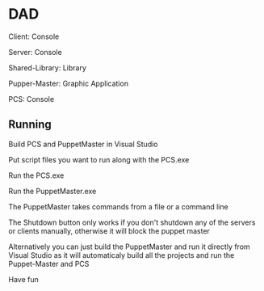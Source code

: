 # DAD

Client: Console

Server: Console

Shared-Library: Library

Pupper-Master: Graphic Application

PCS: Console

## Running

Build PCS and PuppetMaster in Visual Studio

Put script files you want to run along with the PCS.exe

Run the PCS.exe 

Run the PuppetMaster.exe

The PuppetMaster takes commands from a file or a command line

The Shutdown button only works if you don't shutdown any of the servers or clients manually, otherwise it will block the puppet master

Alternatively you can just build the PuppetMaster and run it directly from Visual Studio as it will automaticaly build all the projects and run the Puppet-Master and PCS

Have fun

